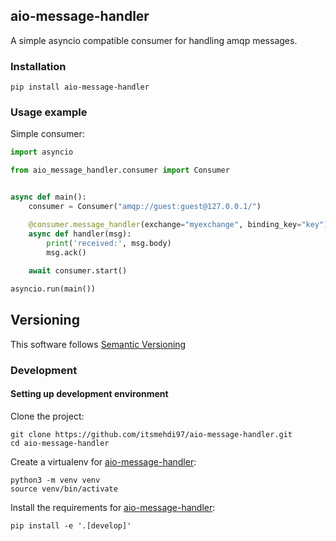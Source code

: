 ## aio-message-handler
A simple asyncio compatible consumer for handling amqp messages.
### Installation
```
pip install aio-message-handler
```
### Usage example
Simple consumer:
``` python
import asyncio

from aio_message_handler.consumer import Consumer


async def main():
    consumer = Consumer("amqp://guest:guest@127.0.0.1/")

    @consumer.message_handler(exchange="myexchange", binding_key="key")
    async def handler(msg):
        print('received:', msg.body)
        msg.ack()
    
    await consumer.start()

asyncio.run(main())
```
## Versioning
This software follows [Semantic Versioning](https://semver.org/)
### Development

#### Setting up development environment
Clone the project:
```
git clone https://github.com/itsmehdi97/aio-message-handler.git
cd aio-message-handler
```
Create a virtualenv for [aio-message-handler](https://github.com/itsmehdi97/aio-message-handler):
```
python3 -m venv venv
source venv/bin/activate
```
Install the requirements for [aio-message-handler](https://github.com/itsmehdi97/aio-message-handler):
```
pip install -e '.[develop]'
```